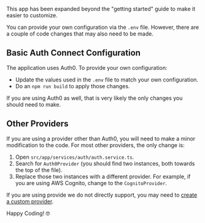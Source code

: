This app has been expanded beyond the "getting started" guide to make it easier to customize.

You can provide your own configuration via the `.env` file. However, there are a couple of code changes that may also need to be made.

## Basic Auth Connect Configuration

The application uses Auth0. To provide your own configuration:

- Update the values used in the `.env` file to match your own configuration.
- Do an `npm run build` to apply those changes.

If you are using Auth0 as well, that is very likely the only changes you should need to make.

## Other Providers

If you are using a provider other than Auth0, you will need to make a minor modification to the code. For most other providers, the only change is:

1. Open `src/app/services/auth/auth.service.ts`.
1. Search for `Auth0Provider` (you should find two instances, both towards the top of the file).
1. Replace those two instances with a different provider. For example, if you are using AWS Cognito, change to the `CognitoProvider`.

If you are using provide we do not directly support, you may need to [create a custom provider](https://ionic.io/docs/auth-connect/custom-provider).

Happy Coding! 🤓
